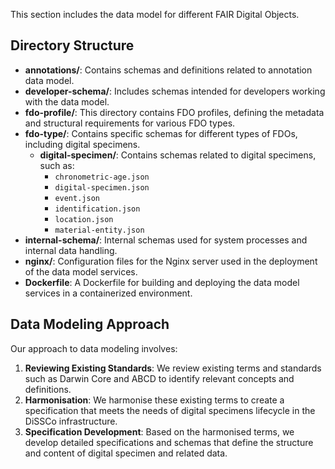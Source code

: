 
This section includes the data model for different FAIR Digital Objects. 

## Directory Structure

- **annotations/**: Contains schemas and definitions related to annotation data model.
- **developer-schema/**: Includes schemas intended for developers working with the data model.
- **fdo-profile/**: This directory contains FDO profiles, defining the metadata and structural requirements for various FDO types.
- **fdo-type/**: Contains specific schemas for different types of FDOs, including digital specimens.
  - **digital-specimen/**: Contains schemas related to digital specimens, such as:
    - `chronometric-age.json`
    - `digital-specimen.json`
    - `event.json`
    - `identification.json`
    - `location.json`
    - `material-entity.json`
- **internal-schema/**: Internal schemas used for system processes and internal data handling.
- **nginx/**: Configuration files for the Nginx server used in the deployment of the data model services.
- **Dockerfile**: A Dockerfile for building and deploying the data model services in a containerized environment.


## Data Modeling Approach

Our approach to data modeling involves:

1. **Reviewing Existing Standards**: We review existing terms and standards such as Darwin Core and ABCD to identify relevant concepts and definitions.
2. **Harmonisation**: We harmonise these existing terms to create a specification that meets the needs of digital specimens lifecycle in the DiSSCo infrastructure.
3. **Specification Development**: Based on the harmonised terms, we develop detailed specifications and schemas that define the structure and content of digital specimen and related data.

